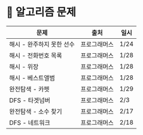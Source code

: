 # :bookmark: 알고리즘 문제

| 문제                      | 출처         | 일시 |
| ------------------------- | ------------ | ---- |
| 해시 - 완주하지 못한 선수 | 프로그래머스 | 1/24 |
| 해시 - 전화번호 목록      | 프로그래머스 | 1/28 |
| 해시 - 위장               | 프로그래머스 | 1/28 |
| 해시 - 베스트앨범         | 프로그래머스 | 1/28 |
| 완전탐색 - 카펫           | 프로그래머스 | 1/29 |
| DFS - 타겟넘버            | 프로그래머스 | 2/3  |
| 완전탐색 - 소수 찾기      | 프로그래머스 | 2/17 |
| DFS - 네트워크            | 프로그래머스 | 2/18 |

